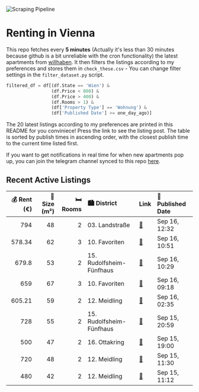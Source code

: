 ![Scraping Pipeline](https://github.com/AthomsG/renting-in-vienna/actions/workflows/run_pipeline.yml/badge.svg)


# Renting in Vienna

This repo fetches every **5 minutes** (Actually it's less than 30 minutes because github is a bit unreliable with the cron functionality) the latest apartments from [willhaben](https://www.willhaben.at/).
It then filters the listings according to my preferences and stores them in `check_these.csv` - You can change filter settings in the `filter_dataset.py` script.

```python
filtered_df = df[(df.State == 'Wien') & 
                 (df.Price < 800) &
                 (df.Price > 400) &
                 (df.Rooms > 1) &
                 (df['Property Type'] == 'Wohnung') &
                 (df['Published Date'] >= one_day_ago)]
```

The 20 latest listings according to my preferences are printed in this README for you conviniece! Press the link to see the listing post.
The table is sorted by publish times in ascending order, with the closest publish time to the current time listed first.

If you want to get notifications in real time for when new apartments pop up, you can join the telegram channel synced to this repo [here](https://t.me/+1HPAYOf5BSsyNTlk).

## Recent Active Listings

|   💰 Rent (€) |   📏 Size (m²) |   🛏️ Rooms | 🏙️ District              | Link                                                                                                                                                                                                              | 📅 Published Date   |
|-------------:|--------------:|-----------:|:-------------------------|:------------------------------------------------------------------------------------------------------------------------------------------------------------------------------------------------------------------|:-------------------|
|       794    |            48 |          2 | 03. Landstraße           | [🔗](https://www.willhaben.at/iad/immobilien/d/mietwohnungen/wien/wien-1030-landstra%C3%9Fe/sanierte-2-zimmer-altbauwohnung-1524509102/)                                                                           | Sep 16, 12:32      |
|       578.34 |            62 |          3 | 10. Favoriten            | [🔗](https://www.willhaben.at/iad/immobilien/d/mietwohnungen/wien/wien-1100-favoriten/sch%C3%B6ne-3-zimmerwohnung-787599159/)                                                                                      | Sep 16, 10:51      |
|       679.8  |            53 |          2 | 15. Rudolfsheim-Fünfhaus | [🔗](https://www.willhaben.at/iad/immobilien/d/mietwohnungen/wien/wien-1150-rudolfsheim-f%C3%BCnfhaus/grangasse%21-2-zimmer-balkonhit%21-anfragen-nur-per-maill%21-openhouse-am-19.9.-13:00-13:20-uhr-1704280848/) | Sep 16, 10:29      |
|       659    |            67 |          3 | 10. Favoriten            | [🔗](https://www.willhaben.at/iad/immobilien/d/mietwohnungen/wien/wien-1100-favoriten/preiswerte-dachgeschoss-whg2-min-zu-u1-ruhig-hell-fernblick-f%C3%BCr-sportliche6.-stock-ohne-lift-1973623808/)               | Sep 16, 09:18      |
|       605.21 |            59 |          2 | 12. Meidling             | [🔗](https://www.willhaben.at/iad/immobilien/d/mietwohnungen/wien/wien-1120-meidling/direktvergabe:-helle-2-zimmer-gemeindewohnung-mit-loggia-%2859-m%C2%B2%29-1555471238/)                                        | Sep 16, 02:35      |
|       728    |            55 |          2 | 15. Rudolfsheim-Fünfhaus | [🔗](https://www.willhaben.at/iad/immobilien/d/mietwohnungen/wien/wien-1150-rudolfsheim-f%C3%BCnfhaus/reserviert-wg-taugliche-2-zimmer-altbauwohnung-in-unmittelbarer-u-bahn-n%C3%A4he-1632069210/)                | Sep 15, 20:59      |
|       500    |            47 |          2 | 16. Ottakring            | [🔗](https://www.willhaben.at/iad/immobilien/d/mietwohnungen/wien/wien-1160-ottakring/direktvergabe---2-zimmer-gemeindewohnung-n%C3%A4he-willhelminenberg-1565561363/)                                             | Sep 15, 19:00      |
|       720    |            48 |          2 | 12. Meidling             | [🔗](https://www.willhaben.at/iad/immobilien/d/mietwohnungen/wien/wien-1120-meidling/wohnung-in-ruhelage-zu-vermieten-1818750972/)                                                                                 | Sep 15, 11:30      |
|       480    |            42 |          2 | 12. Meidling             | [🔗](https://www.willhaben.at/iad/immobilien/d/mietwohnungen/wien/wien-1120-meidling/wiener-wohnen---direktvergabe/-42qm/-2-zimmer-1447601482/)                                                                    | Sep 15, 11:12      |
